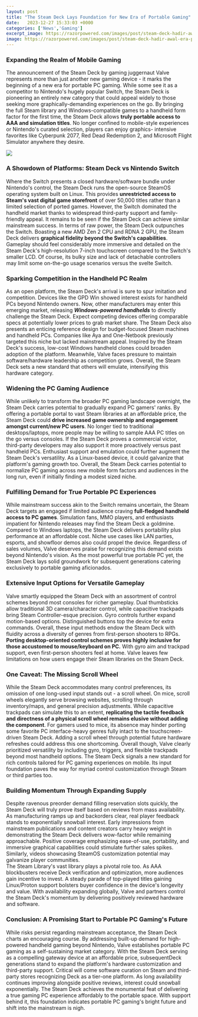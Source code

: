```yaml
---
layout: post
title: "The Steam Deck Lays Foundation for New Era of Portable Gaming"
date:   2023-12-27 15:33:03 +0000
categories: ['News','Gaming']
excerpt_image: https://razorpowered.com/images/post/steam-deck-hadir-awal-era-pc-gaming-portable-dimulai.jpg
image: https://razorpowered.com/images/post/steam-deck-hadir-awal-era-pc-gaming-portable-dimulai.jpg
---
```


### Expanding the Realm of Mobile Gaming
The announcement of the Steam Deck by gaming juggernaut Valve represents more than just another new gaming device - it marks the beginning of a new era for portable PC gaming. While some see it as a competitor to Nintendo's hugely popular Switch, the Steam Deck is pioneering an entirely new category that could appeal widely to those seeking more graphically-demanding experiences on the go. 
By bringing the full Steam library and Windows-compatible games to a handheld form factor for the first time, the Steam Deck allows **truly portable access to AAA and simulation titles**. No longer confined to mobile-style experiences or Nintendo's curated selection, players can enjoy graphics- intensive favorites like Cyberpunk 2077, Red Dead Redemption 2, and Microsoft Flight Simulator anywhere they desire. 

![](https://razorpowered.com/images/post/steam-deck-hadir-awal-era-pc-gaming-portable-dimulai.jpg)
### A Showdown of Platforms: Steam Deck vs Nintendo Switch
Where the Switch presents a closed hardware/software bundle under Nintendo's control, the Steam Deck runs the open-source SteamOS operating system built on Linux. This provides **unrestricted access to Steam's vast digital game storefront** of over 50,000 titles rather than a limited selection of ported games. However, the Switch dominated the handheld market thanks to widespread third-party support and family-friendly appeal. It remains to be seen if the Steam Deck can achieve similar mainstream success.
In terms of raw power, the Steam Deck outpunches the Switch. Boasting a new AMD Zen 2 CPU and RDNA 2 GPU, the Steam Deck delivers **graphical fidelity beyond the Switch's capabilities**. Gameplay should feel considerably more immersive and detailed on the Steam Deck's high-resolution 7-inch touchscreen compared to the Switch's smaller LCD. Of course, its bulky size and lack of detachable controllers may limit some on-the-go usage scenarios versus the svelte Switch.
### Sparking Competition in the Handheld PC Realm  
As an open platform, the Steam Deck's arrival is sure to spur imitation and competition. Devices like the GPD Win showed interest exists for handheld PCs beyond Nintendo owners. Now, other manufacturers may enter this emerging market, releasing ***Windows-powered handhelds*** to directly challenge the Steam Deck. Expect competing devices offering comparable specs at potentially lower prices to grab market share. 
The Steam Deck also presents an enticing reference design for budget-focused Steam machines and handheld PCs. Companies like Aya and One-Netbook previously targeted this niche but lacked mainstream appeal. Inspired by the Steam Deck's success, low-cost Windows handheld clones could broaden adoption of the platform. Meanwhile, Valve faces pressure to maintain software/hardware leadership as competition grows. Overall, the Steam Deck sets a new standard that others will emulate, intensifying this hardware category.
### Widening the PC Gaming Audience
While unlikely to transform the broader PC gaming landscape overnight, the Steam Deck carries potential to gradually expand PC gamers' ranks. By offering a portable portal to vast Steam libraries at an affordable price, the Steam Deck could **drive increased game ownership and engagement amongst current/new PC users**. No longer tied to traditional desktops/laptops, more people may be willing to sample AAA PC titles on the go versus consoles. 
If the Steam Deck proves a commercial victor, third-party developers may also support it more proactively versus past handheld PCs. Enthusiast support and emulation could further augment the Steam Deck's versatility. As a Linux-based device, it could galvanize that platform's gaming growth too. Overall, the Steam Deck carries potential to normalize PC gaming across new mobile form factors and audiences in the long run, even if initially finding a modest sized niche.
### Fulfilling Demand for True Portable PC Experiences
While mainstream success akin to the Switch remains uncertain, the Steam Deck targets an engaged if limited audience craving **full-fledged handheld access to PC games**. Simulation fans, MMO players, and enthusiasts impatient for Nintendo releases may find the Steam Deck a goldmine.   
Compared to Windows laptops, the Steam Deck delivers portability plus performance at an affordable cost. Niche use cases like LAN parties, esports, and showfloor demos also could propel the device. Regardless of sales volumes, Valve deserves praise for recognizing this demand exists beyond Nintendo's vision. As the most powerful true portable PC yet, the Steam Deck lays solid groundwork for subsequent generations catering exclusively to portable gaming aficionados.
### Extensive Input Options for Versatile Gameplay
Valve smartly equipped the Steam Deck with an assortment of control schemes beyond most consoles for richer gameplay. Dual thumbsticks allow traditional 3D camera/character control, while capacitive trackpads bring Steam Controller-esque precision. Gyro controls further expand motion-based options. 
Distinguished buttons top the device for extra commands. Overall, these input methods endow the Steam Deck with fluidity across a diversity of genres from first-person shooters to RPGs. **Porting desktop-oriented control schemes proves highly inclusive for those accustomed to mouse/keyboard on PC.** With gyro aim and trackpad support, even first-person shooters feel at home. Valve leaves few limitations on how users engage their Steam libraries on the Steam Deck.
### One Caveat: The Missing Scroll Wheel
While the Steam Deck accommodates many control preferences, its omission of one long-used input stands out - a scroll wheel. On mice, scroll wheels elegantly serve browsing websites, scrolling through inventory/maps, and general precision adjustments. 
While capacitive trackpads can simulate this to an extent, **replicating the tactile feedback and directness of a physical scroll wheel remains elusive without adding the component**. For gamers used to mice, its absence may hinder porting some favorite PC interface-heavy genres fully intact to the touchscreen-driven Steam Deck. Adding a scroll wheel through potential future hardware refreshes could address this one shortcoming. 
Overall though, Valve clearly prioritized versatility by including gyro, triggers, and flexible trackpads beyond most handheld options. The Steam Deck signals a new standard for rich controls tailored for PC gaming experiences on mobile. Its input foundation paves the way for myriad control customization through Steam or third parties too.
### Building Momentum Through Expanding Supply
Despite ravenous preorder demand filling reservation slots quickly, the Steam Deck will truly prove itself based on reviews from mass availability. As manufacturing ramps up and backorders clear, real player feedback stands to exponentially snowball interest. 
Early impressions from mainstream publications and content creators carry heavy weight in demonstrating the Steam Deck delivers wow-factor while remaining approachable. Positive coverage emphasizing ease-of-use, portability, and immersive graphical capabilities could stimulate further sales spikes. Similarly, videos showcasing SteamOS customization potential may galvanize player communities.  
The Steam Library's vast library plays a pivotal role too. As AAA blockbusters receive Deck verification and optimization, more audiences gain incentive to invest. A steady parade of top-played titles gaining Linux/Proton support bolsters buyer confidence in the device's longevity and value. With availability expanding globally, Valve and partners control the Steam Deck's momentum by delivering positively reviewed hardware and software.
### Conclusion: A Promising Start to Portable PC Gaming's Future
While risks persist regarding mainstream acceptance, the Steam Deck charts an encouraging course. By addressing built-up demand for high-powered handheld gaming beyond Nintendo, Valve establishes portable PC gaming as a self-sustaining market category. With the Steam Deck serving as a compelling gateway device at an affordable price, subsequentDeck generations stand to expand the platform's hardware customization and third-party support. 
Critical will come software curation on Steam and third-party stores recognizing Deck as a tier-one platform. As long availability continues improving alongside positive reviews, interest could snowball exponentially. The Steam Deck achieves the monumental feat of delivering a true gaming PC experience affordably to the portable space. With support behind it, this foundation indicates portable PC gaming's bright future and shift into the mainstream is nigh.